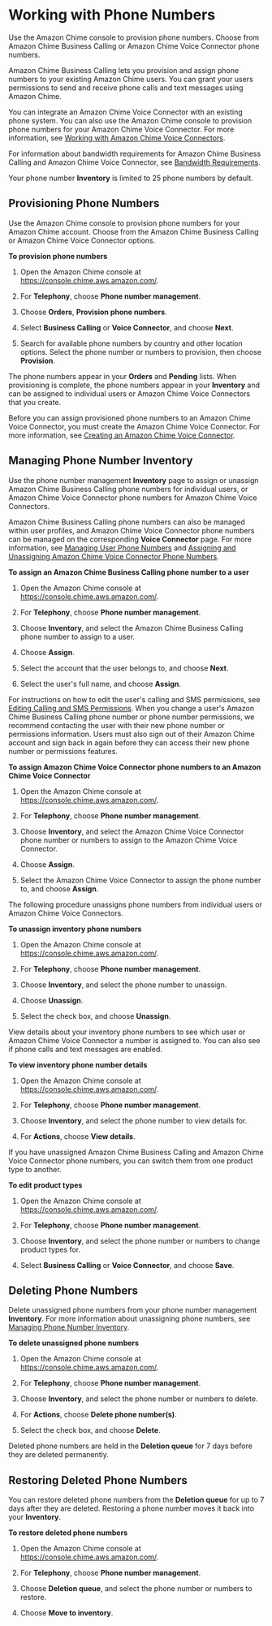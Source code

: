 # Working with Phone Numbers<a name="phone-numbers"></a>

Use the Amazon Chime console to provision phone numbers\. Choose from Amazon Chime Business Calling or Amazon Chime Voice Connector phone numbers\.

Amazon Chime Business Calling lets you provision and assign phone numbers to your existing Amazon Chime users\. You can grant your users permissions to send and receive phone calls and text messages using Amazon Chime\.

You can integrate an Amazon Chime Voice Connector with an existing phone system\. You can also use the Amazon Chime console to provision phone numbers for your Amazon Chime Voice Connector\. For more information, see [Working with Amazon Chime Voice Connectors](voice-connectors.md)\.

For information about bandwidth requirements for Amazon Chime Business Calling and Amazon Chime Voice Connector, see [Bandwidth Requirements](network-config.md#bandwidth)\.

Your phone number **Inventory** is limited to 25 phone numbers by default\.

## Provisioning Phone Numbers<a name="provision-phone"></a>

Use the Amazon Chime console to provision phone numbers for your Amazon Chime account\. Choose from the Amazon Chime Business Calling or Amazon Chime Voice Connector options\.

**To provision phone numbers**

1. Open the Amazon Chime console at [https://console\.chime\.aws\.amazon\.com/](https://console.chime.aws.amazon.com)\.

1. For **Telephony**, choose **Phone number management**\.

1. Choose **Orders**, **Provision phone numbers**\.

1. Select **Business Calling** or **Voice Connector**, and choose **Next**\.

1. Search for available phone numbers by country and other location options\. Select the phone number or numbers to provision, then choose **Provision**\.

The phone numbers appear in your **Orders** and **Pending** lists\. When provisioning is complete, the phone numbers appear in your **Inventory** and can be assigned to individual users or Amazon Chime Voice Connectors that you create\.

Before you can assign provisioned phone numbers to an Amazon Chime Voice Connector, you must create the Amazon Chime Voice Connector\. For more information, see [Creating an Amazon Chime Voice Connector](voice-connectors.md#create-voicecon)\.

## Managing Phone Number Inventory<a name="phone-inventory"></a>

Use the phone number management **Inventory** page to assign or unassign Amazon Chime Business Calling phone numbers for individual users, or Amazon Chime Voice Connector phone numbers for Amazon Chime Voice Connectors\.

Amazon Chime Business Calling phone numbers can also be managed within user profiles, and Amazon Chime Voice Connector phone numbers can be managed on the corresponding **Voice Connector** page\. For more information, see [Managing User Phone Numbers](user-phone.md) and [Assigning and Unassigning Amazon Chime Voice Connector Phone Numbers](voice-connectors.md#assign-voicecon)\.

**To assign an Amazon Chime Business Calling phone number to a user**

1. Open the Amazon Chime console at [https://console\.chime\.aws\.amazon\.com/](https://console.chime.aws.amazon.com)\.

1. For **Telephony**, choose **Phone number management**\.

1. Choose **Inventory**, and select the Amazon Chime Business Calling phone number to assign to a user\.

1. Choose **Assign**\.

1. Select the account that the user belongs to, and choose **Next**\.

1. Select the user's full name, and choose **Assign**\.

For instructions on how to edit the user's calling and SMS permissions, see [Editing Calling and SMS Permissions](user-phone.md#edit-phone-perms)\. When you change a user's Amazon Chime Business Calling phone number or phone number permissions, we recommend contacting the user with their new phone number or permissions information\. Users must also sign out of their Amazon Chime account and sign back in again before they can access their new phone number or permissions features\.

**To assign Amazon Chime Voice Connector phone numbers to an Amazon Chime Voice Connector**

1. Open the Amazon Chime console at [https://console\.chime\.aws\.amazon\.com/](https://console.chime.aws.amazon.com)\.

1. For **Telephony**, choose **Phone number management**\.

1. Choose **Inventory**, and select the Amazon Chime Voice Connector phone number or numbers to assign to the Amazon Chime Voice Connector\.

1. Choose **Assign**\.

1. Select the Amazon Chime Voice Connector to assign the phone number to, and choose **Assign**\.

The following procedure unassigns phone numbers from individual users or Amazon Chime Voice Connectors\. 

**To unassign inventory phone numbers**

1. Open the Amazon Chime console at [https://console\.chime\.aws\.amazon\.com/](https://console.chime.aws.amazon.com)\.

1. For **Telephony**, choose **Phone number management**\.

1. Choose **Inventory**, and select the phone number to unassign\.

1. Choose **Unassign**\.

1. Select the check box, and choose **Unassign**\.

View details about your inventory phone numbers to see which user or Amazon Chime Voice Connector a number is assigned to\. You can also see if phone calls and text messages are enabled\.

**To view inventory phone number details**

1. Open the Amazon Chime console at [https://console\.chime\.aws\.amazon\.com/](https://console.chime.aws.amazon.com)\.

1. For **Telephony**, choose **Phone number management**\.

1. Choose **Inventory**, and select the phone number to view details for\.

1. For **Actions**, choose **View details**\.

If you have unassigned Amazon Chime Business Calling and Amazon Chime Voice Connector phone numbers, you can switch them from one product type to another\.

**To edit product types**

1. Open the Amazon Chime console at [https://console\.chime\.aws\.amazon\.com/](https://console.chime.aws.amazon.com)\.

1. For **Telephony**, choose **Phone number management**\.

1. Choose **Inventory**, and select the phone number or numbers to change product types for\.

1. Select **Business Calling** or **Voice Connector**, and choose **Save**\.

## Deleting Phone Numbers<a name="delete-phone"></a>

Delete unassigned phone numbers from your phone number management **Inventory**\. For more information about unassigning phone numbers, see [Managing Phone Number Inventory](#phone-inventory)\.

**To delete unassigned phone numbers**

1. Open the Amazon Chime console at [https://console\.chime\.aws\.amazon\.com/](https://console.chime.aws.amazon.com)\.

1. For **Telephony**, choose **Phone number management**\.

1. Choose **Inventory**, and select the phone number or numbers to delete\.

1. For **Actions**, choose **Delete phone number\(s\)**\.

1. Select the check box, and choose **Delete**\.

Deleted phone numbers are held in the **Deletion queue** for 7 days before they are deleted permanently\.

## Restoring Deleted Phone Numbers<a name="restore-phone"></a>

You can restore deleted phone numbers from the **Deletion queue** for up to 7 days after they are deleted\. Restoring a phone number moves it back into your **Inventory**\.

**To restore deleted phone numbers**

1. Open the Amazon Chime console at [https://console\.chime\.aws\.amazon\.com/](https://console.chime.aws.amazon.com)\.

1. For **Telephony**, choose **Phone number management**\.

1. Choose **Deletion queue**, and select the phone number or numbers to restore\.

1. Choose **Move to inventory**\.
